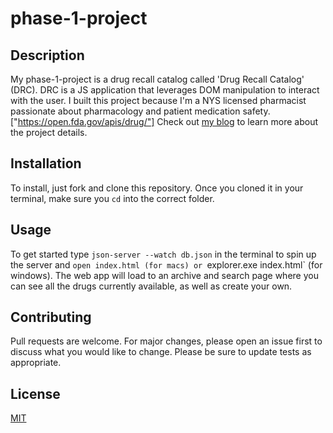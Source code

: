 # phase-1-project

## Description
My phase-1-project is a drug recall catalog called 'Drug Recall Catalog' (DRC). DRC is a JS application that leverages DOM manipulation to interact with the user. I built this project because I'm a NYS licensed pharmacist passionate about pharmacology and patient medication safety. ["https://open.fda.gov/apis/drug/"] Check out [my blog](https://dev.to/minchulan/drug-recall-catalog-2dpe?preview=bf0618cc3023e85deff0e138b59565dfd488de934f119ffcf14e1c01c77be60e3558debe4c7e14817b311eceed702cc1da8ad0f0fe78ca251d93c8d0) to learn more about the project details.

## Installation
To install, just fork and clone this repository. Once you cloned it in your terminal, make sure you `cd` into the correct folder.

## Usage
To get started type `json-server --watch db.json` in the terminal to spin up the server and `open index.html (for macs) or `explorer.exe index.html` (for windows). The web app will load to an archive and search page where you can see all the drugs currently available, as well as create your own.

## Contributing
Pull requests are welcome. For major changes, please open an issue first to discuss what you would like to change.
Please be sure to update tests as appropriate.

## License
[MIT](https://choosealicense.com/licenses/mit/)
